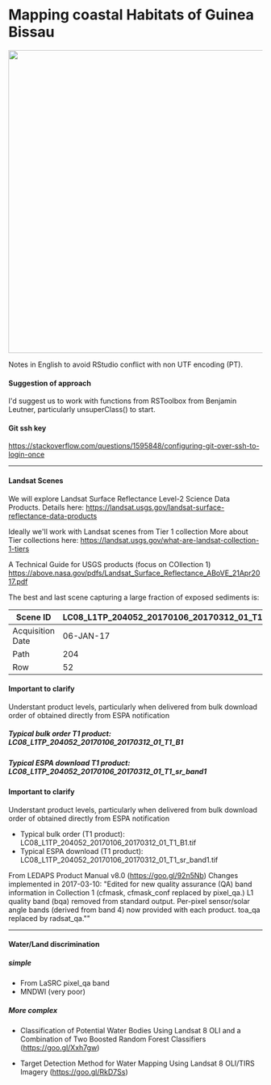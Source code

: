 # Mapping coastal Habitats of Guinea Bissau

<img src="https://github.com/PauloEduardoCardoso/gnb_coastal/blob/master/img/coastal_gnb_20170106.png" width="600">

Notes in English to avoid RStudio conflict with non UTF encoding (PT).

#### Suggestion of approach
I'd suggest us to work with functions from RSToolbox from Benjamin Leutner, particularly unsuperClass() to start.

#### Git ssh key
https://stackoverflow.com/questions/1595848/configuring-git-over-ssh-to-login-once

***
#### Landsat Scenes
We will explore Landsat Surface Reflectance Level-2 Science Data Products.
Details here:
https://landsat.usgs.gov/landsat-surface-reflectance-data-products
 
Ideally we'll work with Landsat scenes from Tier 1 collection
More about Tier collections here:
https://landsat.usgs.gov/what-are-landsat-collection-1-tiers
 
A Technical Guide for USGS products (focus on COllection 1)
https://above.nasa.gov/pdfs/Landsat_Surface_Reflectance_ABoVE_21Apr2017.pdf
 
The best and last scene capturing a large fraction of exposed sediments is:

Scene ID         | LC08_L1TP_204052_20170106_20170312_01_T1
---------------- | ----------------------------------------
Acquisition Date | 06-JAN-17
Path             | 204
Row              | 52

#### Important to clarify
Understant product levels, particularly when delivered from bulk download order of obtained directly from ESPA notification

##### Typical bulk order T1 product: LC08_L1TP_204052_20170106_20170312_01_T1_B1

##### Typical ESPA download T1 product: LC08_L1TP_204052_20170106_20170312_01_T1_sr_band1

#### Important to clarify
Understant product levels, particularly when delivered from bulk download order of obtained directly from ESPA notification

- Typical bulk order (T1 product): LC08_L1TP_204052_20170106_20170312_01_T1_B1.tif
- Typical ESPA download (T1 product): LC08_L1TP_204052_20170106_20170312_01_T1_sr_band1.tif

From LEDAPS Product Manual v8.0 (https://goo.gl/92n5Nb)
Changes implemented in 2017-03-10: 
"Edited for new quality assurance (QA) band information in Collection 1 (cfmask, cfmask_conf replaced by pixel_qa.) L1 quality band (bqa) removed from standard output. Per-pixel sensor/solar angle bands (derived from band 4) now provided with each product. toa_qa replaced by radsat_qa.""

***
#### Water/Land discrimination

##### simple
- From LaSRC pixel_qa band
- MNDWI (very poor)
##### More complex
- Classification of Potential Water Bodies Using Landsat 8 OLI and a Combination of Two Boosted Random Forest Classifiers (https://goo.gl/Xxh7gw)

- Target Detection Method for Water Mapping Using Landsat 8 OLI/TIRS Imagery (https://goo.gl/RkD7Ss)